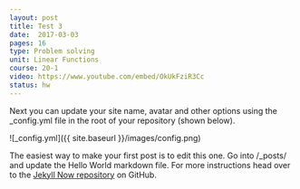 ```yaml
---
layout: post
title: Test 3
date:  2017-03-03
pages: 16
type: Problem solving
unit: Linear Functions
course: 20-1
video: https://www.youtube.com/embed/OkUkFziR3Cc
status: hw
---
```


Next you can update your site name, avatar and other options using the _config.yml file in the root of your repository (shown below).

![_config.yml]({{ site.baseurl }}/images/config.png)

The easiest way to make your first post is to edit this one. Go into /_posts/ and update the Hello World markdown file. For more instructions head over to the [Jekyll Now repository](https://github.com/barryclark/jekyll-now) on GitHub.
